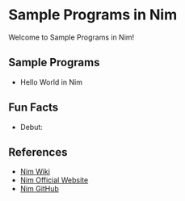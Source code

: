 # Sample Programs in Nim

Welcome to Sample Programs in Nim!

## Sample Programs

- Hello World in Nim

## Fun Facts

- Debut:

## References

- [Nim Wiki](https://en.wikipedia.org/wiki/Nim_(programming_language))
- [Nim Official Website](https://nim-lang.org/)
- [Nim GitHub](https://github.com/nim-lang/Nim)
